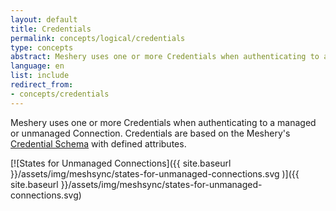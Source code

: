```yaml
---
layout: default
title: Credentials
permalink: concepts/logical/credentials
type: concepts
abstract: Meshery uses one or more Credentials when authenticating to a managed or unmanaged Connection.
language: en
list: include
redirect_from:
- concepts/credentials
---
```

Meshery uses one or more Credentials when authenticating to a managed or unmanaged Connection. Credentials are based on the Meshery's [Credential Schema](https://github.com/meshery/schemas/blob/master/schemas/constructs/v1alpha1/credentials.yml) with defined attributes.

[![States for Unmanaged Connections]({{ site.baseurl }}/assets/img/meshsync/states-for-unmanaged-connections.svg
)]({{ site.baseurl }}/assets/img/meshsync/states-for-unmanaged-connections.svg)